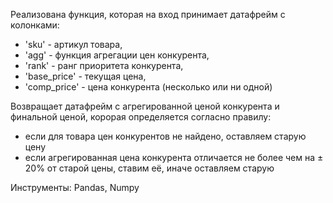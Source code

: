 Реализована функция, которая на вход принимает датафрейм с колонками:
- 'sku' - артикул товара,
- 'agg' - функция агрегации цен конкурента,
- 'rank' - ранг приоритета конкурента,
- 'base_price' - текущая цена,
- 'comp_price' - цена конкурента (несколько или ни одной)

Возвращает датафрейм с агрегированной ценой конкурента и финальной ценой, корорая определяется согласно правилу:
- если для товара цен конкурентов не найдено, оставляем старую цену
- если агрегированная цена конкурента отличается не более чем на ± 20% от старой цены, ставим её, иначе оставляем старую


Инструменты: Pandas, Numpy

